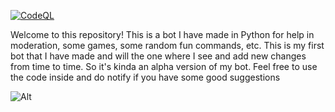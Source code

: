 [![CodeQL](https://github.com/sametaor/Test-bot-for-Discord/actions/workflows/codeql-analysis.yml/badge.svg)](https://github.com/sametaor/Test-bot-for-Discord/actions/workflows/codeql-analysis.yml)

Welcome to this repository! This is a bot I have made in Python for help in moderation, some games, some random fun commands, etc. This is my first bot that I have made and will the one where I see and add new changes from time to time. So it's kinda an alpha version of my bot. Feel free to use the code inside and do notify if you have some good suggestions

![Alt](https://repobeats.axiom.co/api/embed/4b1700e8cacff1ed7278fbdc9b942973347f66c8.svg "Repobeats analytics image")
